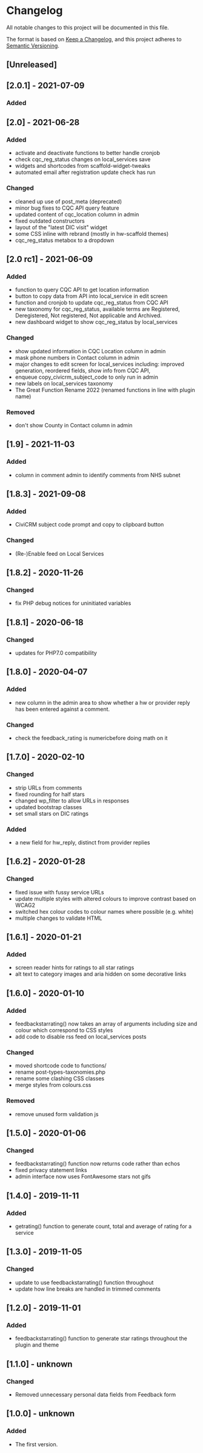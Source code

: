 # Changelog
All notable changes to this project will be documented in this file.

The format is based on [Keep a Changelog](https://keepachangelog.com/en/1.0.0/),
and this project adheres to [Semantic Versioning](https://semver.org/spec/v2.0.0.html).

## [Unreleased]

## [2.0.1] - 2021-07-09
### Added

## [2.0] - 2021-06-28
### Added
- activate and deactivate functions to better handle cronjob
- check cqc_reg_status changes on local_services save
- widgets and shortcodes from scaffold-widget-tweaks
- automated email after registration update check has run

### Changed
- cleaned up use of post_meta (deprecated)
- minor bug fixes to CQC API query feature
- updated content of cqc_location column in admin
- fixed outdated constructors
- layout of the "latest DIC visit" widget
- some CSS inline with rebrand (mostly in hw-scaffold themes)
- cqc_reg_status metabox to a dropdown

## [2.0 rc1] - 2021-06-09
### Added
- function to query CQC API to get location information
- button to copy data from API into local_service in edit screen
- function and cronjob to update cqc_reg_status from CQC API
- new taxonomy for cqc_reg_status, available terms are Registered, Deregistered, Not registered, Not applicable and Archived.
- new dashboard widget to show cqc_reg_status by local_services

### Changed
- show updated information in CQC Location column in admin
- mask phone numbers in Contact column in admin
- major changes to edit screen for local_services including: improved generation, reordered fields, show info from CQC API,
- enqueue copy_civicrm_subject_code to only run in admin
- new labels on local_services taxonomy
- The Great Function Rename 2022 (renamed functions in line with plugin name)

### Removed
- don't show County in Contact column in admin

## [1.9] - 2021-11-03
### Added
- column in comment admin to identify comments from NHS subnet

## [1.8.3] - 2021-09-08
### Added
- CiviCRM subject code prompt and copy to clipboard button
### Changed
- (Re-)Enable feed on Local Services

## [1.8.2] - 2020-11-26
### Changed
- fix PHP debug notices for uninitiated variables

## [1.8.1] - 2020-06-18
### Changed
- updates for PHP7.0 compatibility

## [1.8.0] - 2020-04-07
### Added
- new column in the admin area to show whether a hw or provider reply has been entered against a comment.

### Changed
- check the feedback_rating is numericbefore doing math on it

## [1.7.0] - 2020-02-10
### Changed
- strip URLs from comments
- fixed rounding for half stars
- changed wp_filter to allow URLs in responses
- updated bootstrap classes
- set small stars on DIC ratings

### Added
- a new field for hw_reply, distinct from provider replies

## [1.6.2] - 2020-01-28
### Changed
- fixed issue with fussy service URLs
- update multiple styles with altered colours to improve contrast based on WCAG2
- switched hex colour codes to colour names where possible (e.g. white)
- multiple changes to validate HTML

## [1.6.1] - 2020-01-21
### Added
- screen reader hints for ratings to all star ratings
- alt text to category images and aria hidden on some decorative links

## [1.6.0] - 2020-01-10
### Added
- feedbackstarrating() now takes an array of arguments including size and colour which correspond to CSS styles
- add code to disable rss feed on local_services posts

### Changed
- moved shortcode code to functions/
- rename post-types-taxonomies.php
- rename some clashing CSS classes
- merge styles from colours.css

### Removed
- remove unused form validation js

## [1.5.0] - 2020-01-06
### Changed
- feedbackstarrating() function now returns code rather than echos
- fixed privacy statement links
- admin interface now uses FontAwesome stars not gifs

## [1.4.0] - 2019-11-11
### Added
- getrating() function to generate count, total and average of rating for a service

## [1.3.0] - 2019-11-05
### Changed
- update to use feedbackstarrating() function throughout
- update how line breaks are handled in trimmed comments

## [1.2.0] - 2019-11-01
### Added
- feedbackstarrating() function to generate star ratings throughout the plugin and theme

## [1.1.0] - unknown
### Changed
- Removed unnecessary personal data fields from Feedback form

## [1.0.0] - unknown
### Added
- The first version.
